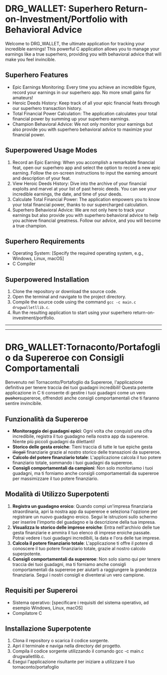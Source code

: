 


# DRG_WALLET: Superhero Return-on-Investment/Portfolio with Behavioral Advice

Welcome to DRG_WALLET, the ultimate application for tracking your incredible earnings! This powerful C application allows you to manage your earnings like a true superhero, providing you with behavioral advice that will make you feel invincible.

## Superhero Features
- Epic Earnings Monitoring: Every time you achieve an incredible figure, record your earnings in our superhero app. No more small gains for amateurs!
- Heroic Deeds History: Keep track of all your epic financial feats through our superhero transaction history.
- Total Financial Power Calculation: The application calculates your total financial power by summing up your superhero earnings.
- Champion Behavioral Advice: We not only monitor your earnings but also provide you with superhero behavioral advice to maximize your financial power.

## Superpowered Usage Modes
1. Record an Epic Earning: When you accomplish a remarkable financial feat, open our superhero app and select the option to record a new epic earning. Follow the on-screen instructions to input the earning amount and description of your feat.
2. View Heroic Deeds History: Dive into the archive of your financial exploits and marvel at your list of past heroic deeds. You can see your incredible earnings, the date, and time of your deeds.
3. Calculate Total Financial Power: The application empowers you to know your total financial power, thanks to our supercharged calculation.
4. Superhero Behavioral Advice: We are not only here to track your earnings but also provide you with superhero behavioral advice to help you achieve financial greatness. Follow our advice, and you will become a true champion.

## Superhero Requirements
- Operating System: [Specify the required operating system, e.g., Windows, Linux, macOS]
- C Compiler

## Superpowered Installation
1. Clone the repository or download the source code.
2. Open the terminal and navigate to the project directory.
3. Compile the source code using the command `gcc -c main.c drugwalletllib.c`.
4. Run the resulting application to start using your superhero return-on-investment/portfolio.

---
---
# DRG_WALLET:Tornaconto/Portafoglio da Supereroe con Consigli Comportamentali




Benvenuto nel Tornaconto/Portafoglio da Supereroe, l'applicazione definitiva per tenere traccia dei tuoi guadagni incredibili! Questa potente applicazione in C ti consente di gestire i tuoi guadagni come un vero ~~pusher~~supereroe, offrendoti anche consigli comportamentali che ti faranno sentire invincibile.

## Funzionalità da Supereroe

- **Monitoraggio dei guadagni epici**: Ogni volta che conquisti una cifra incredibile, registra il tuo guadagno nella nostra app da supereroe. Niente più piccoli guadagni da dilettanti!
- **Storico delle gesta eroiche**: Tieni traccia di tutte le tue epiche gesta ~~illegali~~ finanziarie grazie al nostro storico delle transazioni da supereroe.
- **Calcolo del potere finanziario totale**: L'applicazione calcola il tuo potere finanziario totale, sommando i tuoi guadagni da supereroe.
- **Consigli comportamentali da campioni**: Non solo monitoriamo i tuoi guadagni, ma ti forniamo anche consigli comportamentali da supereroe per massimizzare il tuo potere finanziario.

## Modalità di Utilizzo Superpotenti

1. **Registra un guadagno eroico**: Quando compi un'impresa finanziaria straordinaria, apri la nostra app da supereroe e seleziona l'opzione per registrare un nuovo guadagno eroico. Segui le istruzioni sullo schermo per inserire l'importo del guadagno e la descrizione della tua impresa.
2. **Visualizza lo storico delle imprese eroiche**: Entra nell'archivio delle tue gesta finanziarie e ammira il tuo elenco di imprese eroiche passate. Potrai vedere i tuoi guadagni incredibili, la data e l'ora delle tue imprese.
3. **Calcola il potere finanziario totale**: L'applicazione ti offre il potere di conoscere il tuo potere finanziario totale, grazie al nostro calcolo superpotente.
4. **Consigli comportamentali da supereroe**: Non solo siamo qui per tenere traccia dei tuoi guadagni, ma ti forniamo anche consigli comportamentali da supereroe per aiutarti a raggiungere la grandezza finanziaria. Segui i nostri consigli e diventerai un vero campione.

## Requisiti per Supereroi

- Sistema operativo: [specificare i requisiti del sistema operativo, ad esempio Windows, Linux, macOS]
- Compilatore C

## Installazione Superpotente

1. Clona il repository o scarica il codice sorgente.
2. Apri il terminale e naviga nella directory del progetto.
3. Compila il codice sorgente utilizzando il comando gcc -c main.c drugwalletllib.c.
4. Esegui l'applicazione risultante per iniziare a utilizzare il tuo tornaconto/portafoglio
